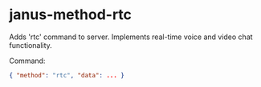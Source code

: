 # janus-method-rtc
Adds 'rtc' command to server.  Implements real-time voice and video chat functionality.

Command:

```json
{ "method": "rtc", "data": ... }
```

